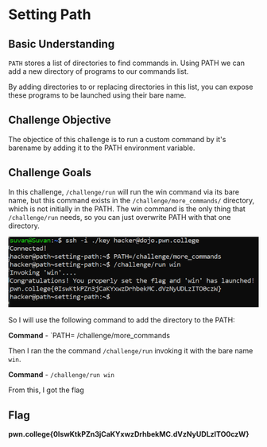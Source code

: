 # Setting Path

## Basic Understanding

`PATH` stores a list of directories to find commands in. Using PATH we can add a new directory of programs to our commands list.

By adding directories to or replacing directories in this list, you can expose these programs to be launched using their bare name.

## Challenge Objective

The objectice of this challenge is to run a custom command by it's barename by  adding it to the PATH environment variable.

## Challenge Goals

In this challenge, `/challenge/run` will run the win command via its bare name, but this command exists in the `/challenge/more_commands/` directory, which is not initially in the PATH. The win command is the only thing that `/challenge/run` needs, so you can just overwrite PATH with that one directory.

![Error In Loading Image](image-2.png)

So I  will use the following command to add the directory to the PATH:

**Command** - `PATH= /challenge/more_commands

Then I ran the the  command `/challenge/run` invoking it with  the bare name `win`.

**Command** - `/challenge/run win`

From this, I got the flag

## Flag

**pwn.college{0IswKtkPZn3jCaKYxwzDrhbekMC.dVzNyUDLzITO0czW}**



